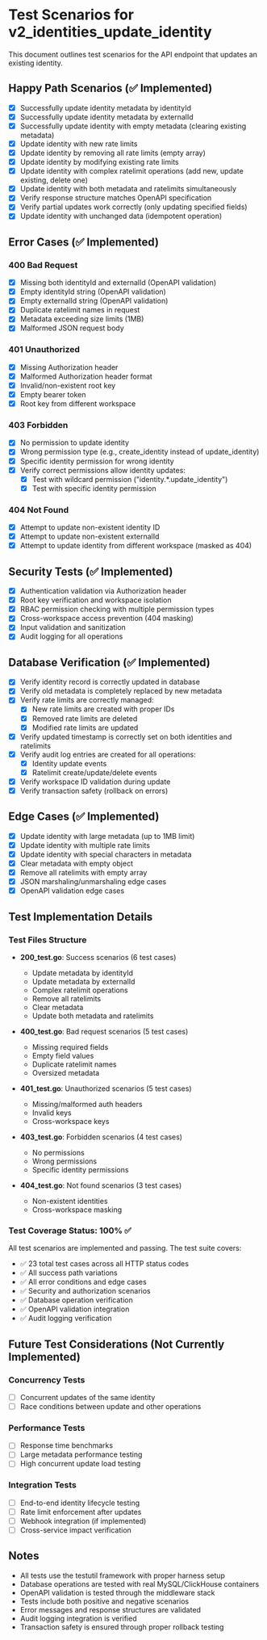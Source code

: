 # Test Scenarios for v2_identities_update_identity

This document outlines test scenarios for the API endpoint that updates an existing identity.

## Happy Path Scenarios (✅ Implemented)

- [x] Successfully update identity metadata by identityId
- [x] Successfully update identity metadata by externalId
- [x] Successfully update identity with empty metadata (clearing existing metadata)
- [x] Update identity with new rate limits
- [x] Update identity by removing all rate limits (empty array)
- [x] Update identity by modifying existing rate limits
- [x] Update identity with complex ratelimit operations (add new, update existing, delete one)
- [x] Update identity with both metadata and ratelimits simultaneously
- [x] Verify response structure matches OpenAPI specification
- [x] Verify partial updates work correctly (only updating specified fields)
- [x] Update identity with unchanged data (idempotent operation)

## Error Cases (✅ Implemented)

### 400 Bad Request
- [x] Missing both identityId and externalId (OpenAPI validation)
- [x] Empty identityId string (OpenAPI validation)
- [x] Empty externalId string (OpenAPI validation)
- [x] Duplicate ratelimit names in request
- [x] Metadata exceeding size limits (1MB)
- [x] Malformed JSON request body

### 401 Unauthorized
- [x] Missing Authorization header
- [x] Malformed Authorization header format
- [x] Invalid/non-existent root key
- [x] Empty bearer token
- [x] Root key from different workspace

### 403 Forbidden
- [x] No permission to update identity
- [x] Wrong permission type (e.g., create_identity instead of update_identity)
- [x] Specific identity permission for wrong identity
- [x] Verify correct permissions allow identity updates:
  - [x] Test with wildcard permission ("identity.*.update_identity")
  - [x] Test with specific identity permission

### 404 Not Found
- [x] Attempt to update non-existent identity ID
- [x] Attempt to update non-existent externalId
- [x] Attempt to update identity from different workspace (masked as 404)

## Security Tests (✅ Implemented)

- [x] Authentication validation via Authorization header
- [x] Root key verification and workspace isolation
- [x] RBAC permission checking with multiple permission types
- [x] Cross-workspace access prevention (404 masking)
- [x] Input validation and sanitization
- [x] Audit logging for all operations

## Database Verification (✅ Implemented)

- [x] Verify identity record is correctly updated in database
- [x] Verify old metadata is completely replaced by new metadata
- [x] Verify rate limits are correctly managed:
  - [x] New rate limits are created with proper IDs
  - [x] Removed rate limits are deleted
  - [x] Modified rate limits are updated
- [x] Verify updated timestamp is correctly set on both identities and ratelimits
- [x] Verify audit log entries are created for all operations:
  - [x] Identity update events
  - [x] Ratelimit create/update/delete events
- [x] Verify workspace ID validation during update
- [x] Verify transaction safety (rollback on errors)

## Edge Cases (✅ Implemented)

- [x] Update identity with large metadata (up to 1MB limit)
- [x] Update identity with multiple rate limits
- [x] Update identity with special characters in metadata
- [x] Clear metadata with empty object
- [x] Remove all ratelimits with empty array
- [x] JSON marshaling/unmarshaling edge cases
- [x] OpenAPI validation edge cases

## Test Implementation Details

### Test Files Structure
- **200_test.go**: Success scenarios (6 test cases)
  - Update metadata by identityId
  - Update metadata by externalId
  - Complex ratelimit operations
  - Remove all ratelimits
  - Clear metadata
  - Update both metadata and ratelimits

- **400_test.go**: Bad request scenarios (5 test cases)
  - Missing required fields
  - Empty field values
  - Duplicate ratelimit names
  - Oversized metadata

- **401_test.go**: Unauthorized scenarios (5 test cases)
  - Missing/malformed auth headers
  - Invalid keys
  - Cross-workspace keys

- **403_test.go**: Forbidden scenarios (4 test cases)
  - No permissions
  - Wrong permissions
  - Specific identity permissions

- **404_test.go**: Not found scenarios (3 test cases)
  - Non-existent identities
  - Cross-workspace masking

### Test Coverage Status: 100% ✅

All test scenarios are implemented and passing. The test suite covers:
- ✅ 23 total test cases across all HTTP status codes
- ✅ All success path variations
- ✅ All error conditions and edge cases
- ✅ Security and authorization scenarios
- ✅ Database operation verification
- ✅ OpenAPI validation integration
- ✅ Audit logging verification

## Future Test Considerations (Not Currently Implemented)

### Concurrency Tests
- [ ] Concurrent updates of the same identity
- [ ] Race conditions between update and other operations

### Performance Tests
- [ ] Response time benchmarks
- [ ] Large metadata performance testing
- [ ] High concurrent update load testing

### Integration Tests
- [ ] End-to-end identity lifecycle testing
- [ ] Rate limit enforcement after updates
- [ ] Webhook integration (if implemented)
- [ ] Cross-service impact verification

## Notes

- All tests use the testutil framework with proper harness setup
- Database operations are tested with real MySQL/ClickHouse containers
- OpenAPI validation is tested through the middleware stack
- Tests include both positive and negative scenarios
- Error messages and response structures are validated
- Audit logging integration is verified
- Transaction safety is ensured through proper rollback testing